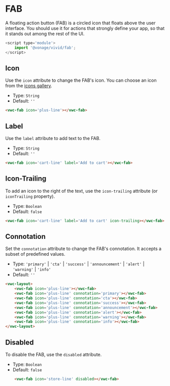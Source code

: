 # FAB

A floating action button (FAB) is a circled icon that floats above the user interface. You should use it for actions that strongly define your app, so that it stands out among the rest of the UI.

```js
<script type='module'>
    import '@vonage/vivid/fab';
</script>
```

## Icon

Use the `icon` attribute to change the FAB's icon.
You can choose an icon from the [icons gallery](https://icons.vivid.vonage.com).

- Type: `String`
- Default: `''`

```html preview
<vwc-fab icon='plus-line'></vwc-fab>
```

## Label

Use the `label` attribute to add text to the FAB.

- Type: `String`
- Default: `''`

```html preview
<vwc-fab icon='cart-line' label='Add to cart'></vwc-fab>
```

## Icon-Trailing

To add an icon to the right of the text, use the `icon-trailing` attribute (or `iconTrailing` property).

- Type: `Boolean`
- Default: `false`

```html preview
<vwc-fab icon='cart-line' label='Add to cart' icon-trailing></vwc-fab>
```

## Connotation

Set the `connotation` attribute to change the FAB's connotation.
It accepts a subset of predefined values.

- Type: `'primary'` | `'cta'` | `'success'`  | `'announcement'` | `'alert'` | `'warning'` | `'info'`
- Default: `''`

```html preview
<vwc-layout>
    <vwc-fab icon='plus-line'></vwc-fab>
    <vwc-fab icon='plus-line' connotation='primary'></vwc-fab>
    <vwc-fab icon='plus-line' connotation='cta'></vwc-fab>
    <vwc-fab icon='plus-line' connotation='success'></vwc-fab>
    <vwc-fab icon='plus-line' connotation='announcement'></vwc-fab>
    <vwc-fab icon='plus-line' connotation='alert'></vwc-fab>
    <vwc-fab icon='plus-line' connotation='warning'></vwc-fab>
    <vwc-fab icon='plus-line' connotation='info'></vwc-fab>
</vwc-layout>
```

## Disabled

To disable the FAB, use the `disabled` attribute.

- Type: `Boolean`
- Default: `false`

```html preview
    <vwc-fab icon='store-line' disabled></vwc-fab>
```